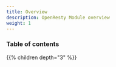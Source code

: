 ```yaml
---
title: Overview
description: OpenResty Module overview
weight: 1
---
```


### Table of contents

{{% children depth="3" %}}
